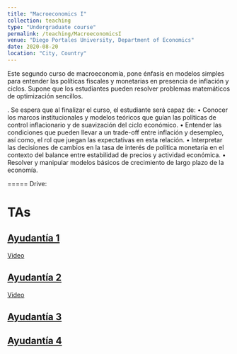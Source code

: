 ```yaml
---
title: "Macroeconomics I"
collection: teaching
type: "Undergraduate course"
permalink: /teaching/MacroeconomicsI
venue: "Diego Portales University, Department of Economics"
date: 2020-08-20
location: "City, Country"
---
```

Este segundo curso de macroeconomía, pone énfasis en modelos simples para entender las políticas fiscales y monetarias en presencia de inflación y ciclos.
Supone que los estudiantes pueden resolver problemas matemáticos de optimización sencillos.






.
Se espera que al finalizar el curso, el estudiante será capaz de:
•	Conocer los marcos institucionales y modelos teóricos que guían las políticas de control inflacionario y de suavización del ciclo económico.
•	Entender las condiciones que pueden llevar a un trade-off entre inflación y desempleo, así como, el rol que juegan las expectativas en esta relación.
•	Interpretar las decisiones de cambios en la tasa de interés de política monetaria en el contexto del balance entre estabilidad de precios y actividad económica.
•	Resolver y manipular modelos básicos de crecimiento de largo plazo de la economía.

=====
Drive:

TAs
======

## [Ayudantía 1](http://apobletee.github.io/files/MI/A1M1.pdf)
[Video](https://drive.google.com/drive/folders/1ZOw9mXH_dk6WG6XU_Yk_uvHiVLxTHCpn)

## [Ayudantía 2](http://apobletee.github.io/files/MI/A2M1.pdf)
[Video](https://drive.google.com/file/d/1ne_mNU3kUQfpRFb9lEGJn2fkMcZSJXP5/view?usp=sharing)

## [Ayudantía 3](http://apobletee.github.io/files/MI/A3M1.pdf)

## [Ayudantía 4](http://apobletee.github.io/files/MI/A4M1.pdf)
